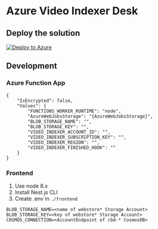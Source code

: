 # Azure Video Indexer Desk

## Deploy the solution
[![Deploy to Azure](https://azuredeploy.net/deploybutton.png)](https://azuredeploy.net/)

## Development

### Azure Function App

```
{
    "IsEncrypted": false,
    "Values": {
        "FUNCTIONS_WORKER_RUNTIME": "node",
        "AzureWebJobsStorage": "{AzureWebJobsStorage}",
        "BLOB_STORAGE_NAME": "",
        "BLOB_STORAGE_KEY": "",
        "VIDEO_INDEXER_ACCOUNT_ID": "",
        "VIDEO_INDEXER_SUBSCRIPTION_KEY": "",
        "VIDEO_INDEXER_REGION": "",
        "VIDEO_INDEXER_FINISHED_HOOK": ""
    }
}
```

### Frontend

1. Use node 8.x
2. Install Nest.js CLI
3. Create .env in `./frontend`
```
BLOB_STORAGE_NAME=<name of webstore* Storage Account>
BLOB_STORAGE_KEY=<key of webstore* Storage Account>
COSMOS_CONNECTION=<AccountEndpoint of cbd-* CosmosDB>
```